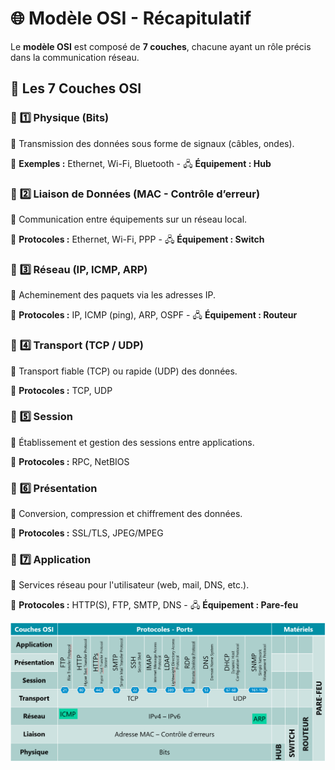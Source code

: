 # **🌐 Modèle OSI - Récapitulatif**

Le **modèle OSI** est composé de **7 couches**, chacune ayant un rôle précis dans la communication réseau.


## **📜 Les 7 Couches OSI**

### 🔹 **1️⃣️ Physique** (Bits)

📌 Transmission des données sous forme de signaux (câbles, ondes).

📡 **Exemples :** Ethernet, Wi-Fi, Bluetooth - 🖧 **Équipement : Hub**

### 🔹 **2️⃣️ Liaison de Données** (MAC - Contrôle d’erreur)

📌 Communication entre équipements sur un réseau local.

📡 **Protocoles :** Ethernet, Wi-Fi, PPP - 🖧 **Équipement : Switch**

### 🔹 **3️⃣️ Réseau** (IP, ICMP, ARP)

📌 Acheminement des paquets via les adresses IP.

📡 **Protocoles :** IP, ICMP (ping), ARP, OSPF - 🖧 **Équipement : Routeur**

### 🔹 **4️⃣️ Transport** (TCP / UDP)

📌 Transport fiable (TCP) ou rapide (UDP) des données.

📡 **Protocoles :** TCP, UDP

### 🔹 **5️⃣️ Session**

📌 Établissement et gestion des sessions entre applications.

📡 **Protocoles :** RPC, NetBIOS

### 🔹 **6️⃣️ Présentation**

📌 Conversion, compression et chiffrement des données.

📡 **Protocoles :** SSL/TLS, JPEG/MPEG

### 🔹 **7️⃣️ Application**

📌 Services réseau pour l'utilisateur (web, mail, DNS, etc.).

📡 **Protocoles :** HTTP(S), FTP, SMTP, DNS - 🖧 **Équipement : Pare-feu**

![](../../../media/Cours-Bases-des-réseaux-Principes-du-modèle-OSI-image1.png)

